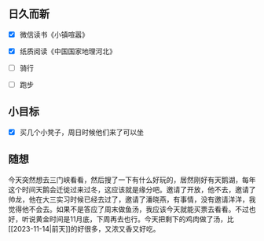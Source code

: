 ## 日久而新
- [x] 微信读书《小镇喧嚣》
- [x] 纸质阅读《中国国家地理河北》
- [ ] 骑行
- [ ] 跑步


## 小目标
- [x] 买几个小凳子，周日时候他们来了可以坐

## 随想
今天突然想去三门峡看看，然后搜了一下有什么好玩的，居然刚好有天鹅湖，每年这个时间天鹅会迁徙过来过冬，这应该就是缘分吧。邀请了开放，他不去，邀请了帅龙，他在大三实习时候已经去过了，邀请了潘晓燕，有事情，没有邀请洋洋，我觉得他不会去。如果不是答应了周末做鱼汤，我应该今天就能买票去看看。不过也好，听说黄金时间是11月底，下周再去也行。今天把剩下的鸡肉做了汤，比[[2023-11-14|前天]]的好很多，又浓又香又好吃。